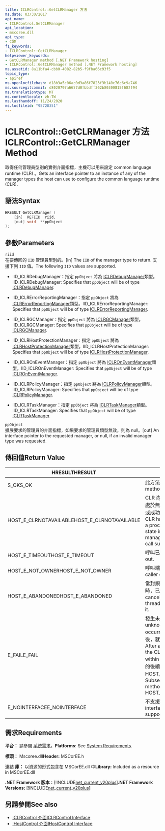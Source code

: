 ```yaml
---
title: ICLRControl::GetCLRManager 方法
ms.date: 03/30/2017
api_name:
- ICLRControl.GetCLRManager
api_location:
- mscoree.dll
api_type:
- COM
f1_keywords:
- ICLRControl::GetCLRManager
helpviewer_keywords:
- GetCLRManager method [.NET Framework hosting]
- ICLRControl::GetCLRManager method [.NET Framework hosting]
ms.assetid: 8a11bfa4-cbb0-4082-82b5-f9fba66c93f5
topic_type:
- apiref
ms.openlocfilehash: d18b3a5c06ac0d3a86f7823f3b140c76c6c9a746
ms.sourcegitcommit: d8020797a6657d0fbbdff362b80300815f682f94
ms.translationtype: MT
ms.contentlocale: zh-TW
ms.lasthandoff: 11/24/2020
ms.locfileid: "95728351"
---
```

# <a name="iclrcontrolgetclrmanager-method"></a><span data-ttu-id="1b106-102">ICLRControl::GetCLRManager 方法</span><span class="sxs-lookup"><span data-stu-id="1b106-102">ICLRControl::GetCLRManager Method</span></span>

<span data-ttu-id="1b106-103">取得任何管理員型別的實例介面指標，主機可以用來設定 common language runtime (CLR) 。</span><span class="sxs-lookup"><span data-stu-id="1b106-103">Gets an interface pointer to an instance of any of the manager types the host can use to configure the common language runtime (CLR).</span></span>  
  
## <a name="syntax"></a><span data-ttu-id="1b106-104">語法</span><span class="sxs-lookup"><span data-stu-id="1b106-104">Syntax</span></span>  
  
```cpp  
HRESULT GetCLRManager (  
    [in]  REFIID  riid,  
    [out] void  **ppObject  
);  
```  
  
## <a name="parameters"></a><span data-ttu-id="1b106-105">參數</span><span class="sxs-lookup"><span data-stu-id="1b106-105">Parameters</span></span>  

 `riid`  
 <span data-ttu-id="1b106-106">在要傳回的 `IID` 管理員型別的。</span><span class="sxs-lookup"><span data-stu-id="1b106-106">[in] The `IID` of the manager type to return.</span></span> <span data-ttu-id="1b106-107">支援下列 `IID` 值。</span><span class="sxs-lookup"><span data-stu-id="1b106-107">The following `IID` values are supported.</span></span>  
  
- <span data-ttu-id="1b106-108">IID_ICLRDebugManager：指定 `ppObject` 將為 [ICLRDebugManager](iclrdebugmanager-interface.md)類型。</span><span class="sxs-lookup"><span data-stu-id="1b106-108">IID_ICLRDebugManager: Specifies that `ppObject` will be of type [ICLRDebugManager](iclrdebugmanager-interface.md).</span></span>  
  
- <span data-ttu-id="1b106-109">IID_ICLRErrorReportingManager：指定 `ppObject` 將為 [ICLRErrorReportingManager](iclrerrorreportingmanager-interface.md)類型。</span><span class="sxs-lookup"><span data-stu-id="1b106-109">IID_ICLRErrorReportingManager: Specifies that `ppObject` will be of type [ICLRErrorReportingManager](iclrerrorreportingmanager-interface.md).</span></span>  
  
- <span data-ttu-id="1b106-110">IID_ICLRGCManager：指定 `ppObject` 將為 [ICLRGCManager](iclrgcmanager-interface.md)類型。</span><span class="sxs-lookup"><span data-stu-id="1b106-110">IID_ICLRGCManager: Specifies that `ppObject` will be of type [ICLRGCManager](iclrgcmanager-interface.md).</span></span>  
  
- <span data-ttu-id="1b106-111">IID_ICLRHostProtectionManager：指定 `ppObject` 將為 [ICLRHostProtectionManager](iclrhostprotectionmanager-interface.md)類型。</span><span class="sxs-lookup"><span data-stu-id="1b106-111">IID_ICLRHostProtectionManager: Specifies that `ppObject` will be of type [ICLRHostProtectionManager](iclrhostprotectionmanager-interface.md).</span></span>  
  
- <span data-ttu-id="1b106-112">IID_ICLROnEventManager：指定 `ppObject` 將為 [ICLROnEventManager](iclroneventmanager-interface.md)類型。</span><span class="sxs-lookup"><span data-stu-id="1b106-112">IID_ICLROnEventManager: Specifies that `ppObject` will be of type [ICLROnEventManager](iclroneventmanager-interface.md).</span></span>  
  
- <span data-ttu-id="1b106-113">IID_ICLRPolicyManager：指定 `ppObject` 將為 [ICLRPolicyManager](iclrpolicymanager-interface.md)類型。</span><span class="sxs-lookup"><span data-stu-id="1b106-113">IID_ICLRPolicyManager: Specifies that `ppObject` will be of type [ICLRPolicyManager](iclrpolicymanager-interface.md).</span></span>  
  
- <span data-ttu-id="1b106-114">IID_ICLRTaskManager：指定 `ppObject` 將為 [ICLRTaskManager](iclrtaskmanager-interface.md)類型。</span><span class="sxs-lookup"><span data-stu-id="1b106-114">IID_ICLRTaskManager: Specifies that `ppObject` will be of type [ICLRTaskManager](iclrtaskmanager-interface.md).</span></span>  
  
 `ppObject`  
 <span data-ttu-id="1b106-115">擴展要求的管理員的介面指標，如果要求的管理員類型無效，則為 null。</span><span class="sxs-lookup"><span data-stu-id="1b106-115">[out] An interface pointer to the requested manager, or null, if an invalid manager type was requested.</span></span>  
  
## <a name="return-value"></a><span data-ttu-id="1b106-116">傳回值</span><span class="sxs-lookup"><span data-stu-id="1b106-116">Return Value</span></span>  
  
|<span data-ttu-id="1b106-117">HRESULT</span><span class="sxs-lookup"><span data-stu-id="1b106-117">HRESULT</span></span>|<span data-ttu-id="1b106-118">描述</span><span class="sxs-lookup"><span data-stu-id="1b106-118">Description</span></span>|  
|-------------|-----------------|  
|<span data-ttu-id="1b106-119">S_OK</span><span class="sxs-lookup"><span data-stu-id="1b106-119">S_OK</span></span>|<span data-ttu-id="1b106-120">此方法已成功傳回。</span><span class="sxs-lookup"><span data-stu-id="1b106-120">The method returned successfully.</span></span>|  
|<span data-ttu-id="1b106-121">HOST_E_CLRNOTAVAILABLE</span><span class="sxs-lookup"><span data-stu-id="1b106-121">HOST_E_CLRNOTAVAILABLE</span></span>|<span data-ttu-id="1b106-122">CLR 尚未載入至進程，或 CLR 處於無法執行 managed 程式碼或成功處理呼叫的狀態。</span><span class="sxs-lookup"><span data-stu-id="1b106-122">The CLR has not been loaded into a process, or the CLR is in a state in which it cannot run managed code or process the call successfully.</span></span>|  
|<span data-ttu-id="1b106-123">HOST_E_TIMEOUT</span><span class="sxs-lookup"><span data-stu-id="1b106-123">HOST_E_TIMEOUT</span></span>|<span data-ttu-id="1b106-124">呼叫已超時。</span><span class="sxs-lookup"><span data-stu-id="1b106-124">The call timed out.</span></span>|  
|<span data-ttu-id="1b106-125">HOST_E_NOT_OWNER</span><span class="sxs-lookup"><span data-stu-id="1b106-125">HOST_E_NOT_OWNER</span></span>|<span data-ttu-id="1b106-126">呼叫端沒有擁有鎖定。</span><span class="sxs-lookup"><span data-stu-id="1b106-126">The caller does not own the lock.</span></span>|  
|<span data-ttu-id="1b106-127">HOST_E_ABANDONED</span><span class="sxs-lookup"><span data-stu-id="1b106-127">HOST_E_ABANDONED</span></span>|<span data-ttu-id="1b106-128">當封鎖的執行緒或光纖正在等候時，已取消事件。</span><span class="sxs-lookup"><span data-stu-id="1b106-128">An event was canceled while a blocked thread or fiber was waiting on it.</span></span>|  
|<span data-ttu-id="1b106-129">E_FAIL</span><span class="sxs-lookup"><span data-stu-id="1b106-129">E_FAIL</span></span>|<span data-ttu-id="1b106-130">發生未知的嚴重失敗。</span><span class="sxs-lookup"><span data-stu-id="1b106-130">An unknown catastrophic failure occurred.</span></span> <span data-ttu-id="1b106-131">在方法傳回 E_FAIL 之後，就無法在進程中使用 CLR。</span><span class="sxs-lookup"><span data-stu-id="1b106-131">After a method returns E_FAIL, the CLR is no longer usable within the process.</span></span> <span data-ttu-id="1b106-132">對裝載方法的後續呼叫會傳回 HOST_E_CLRNOTAVAILABLE。</span><span class="sxs-lookup"><span data-stu-id="1b106-132">Subsequent calls to hosting methods return HOST_E_CLRNOTAVAILABLE.</span></span>|  
|<span data-ttu-id="1b106-133">E_NOINTERFACE</span><span class="sxs-lookup"><span data-stu-id="1b106-133">E_NOINTERFACE</span></span>|<span data-ttu-id="1b106-134">不支援介面類別型。</span><span class="sxs-lookup"><span data-stu-id="1b106-134">The interface type is not supported.</span></span>|  
  
## <a name="requirements"></a><span data-ttu-id="1b106-135">需求</span><span class="sxs-lookup"><span data-stu-id="1b106-135">Requirements</span></span>  

 <span data-ttu-id="1b106-136">**平台：** 請參閱 [系統需求](../../get-started/system-requirements.md)。</span><span class="sxs-lookup"><span data-stu-id="1b106-136">**Platforms:** See [System Requirements](../../get-started/system-requirements.md).</span></span>  
  
 <span data-ttu-id="1b106-137">**標頭：** Mscoree.dll</span><span class="sxs-lookup"><span data-stu-id="1b106-137">**Header:** MSCorEE.h</span></span>  
  
 <span data-ttu-id="1b106-138">連結 **庫：** 以資源的形式包含在 MSCorEE.dll 中</span><span class="sxs-lookup"><span data-stu-id="1b106-138">**Library:** Included as a resource in MSCorEE.dll</span></span>  
  
 <span data-ttu-id="1b106-139">**.NET Framework 版本：**[!INCLUDE[net_current_v20plus](../../../../includes/net-current-v20plus-md.md)]</span><span class="sxs-lookup"><span data-stu-id="1b106-139">**.NET Framework Versions:** [!INCLUDE[net_current_v20plus](../../../../includes/net-current-v20plus-md.md)]</span></span>  
  
## <a name="see-also"></a><span data-ttu-id="1b106-140">另請參閱</span><span class="sxs-lookup"><span data-stu-id="1b106-140">See also</span></span>

- [<span data-ttu-id="1b106-141">ICLRControl 介面</span><span class="sxs-lookup"><span data-stu-id="1b106-141">ICLRControl Interface</span></span>](iclrcontrol-interface.md)
- [<span data-ttu-id="1b106-142">IHostControl 介面</span><span class="sxs-lookup"><span data-stu-id="1b106-142">IHostControl Interface</span></span>](ihostcontrol-interface.md)
